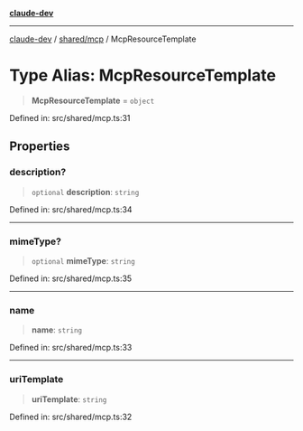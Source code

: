 [**claude-dev**](../../../README.md)

***

[claude-dev](../../../README.md) / [shared/mcp](../README.md) / McpResourceTemplate

# Type Alias: McpResourceTemplate

> **McpResourceTemplate** = `object`

Defined in: src/shared/mcp.ts:31

## Properties

### description?

> `optional` **description**: `string`

Defined in: src/shared/mcp.ts:34

***

### mimeType?

> `optional` **mimeType**: `string`

Defined in: src/shared/mcp.ts:35

***

### name

> **name**: `string`

Defined in: src/shared/mcp.ts:33

***

### uriTemplate

> **uriTemplate**: `string`

Defined in: src/shared/mcp.ts:32
